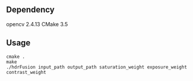 ## Dependency

opencv 2.4.13
CMake 3.5

## Usage
	cmake .
	make 
	./hdrFusion input_path output_path saturation_weight exposure_weight contrast_weight
